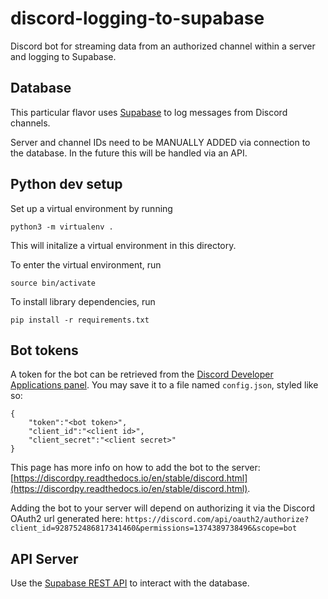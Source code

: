 # discord-logging-to-supabase
Discord bot for streaming data from an authorized channel within a server and logging to Supabase.

## Database
This particular flavor uses [Supabase](https://supabase.com/pricing) to log messages from Discord channels.

Server and channel IDs need to be MANUALLY ADDED via connection to the database. In the future this will be handled via an API.


## Python dev setup
Set up a virtual environment by running
```
python3 -m virtualenv .
```
This will initalize a virtual environment in this directory.

To enter the virtual environment, run
```
source bin/activate
```

To install library dependencies, run
```
pip install -r requirements.txt
```

## Bot tokens
A token for the bot can be retrieved from the [Discord Developer Applications panel](https://discord.com/developers/applications/). You may save it to a file named `config.json`, styled like so:
```
{
    "token":"<bot token>",
    "client_id":"<client id>",
    "client_secret":"<client secret>"
}
```
This page has more info on how to add the bot to the server: [https://discordpy.readthedocs.io/en/stable/discord.html](https://discordpy.readthedocs.io/en/stable/discord.html).

Adding the bot to your server will depend on authorizing it via the Discord OAuth2 url generated here:
`https://discord.com/api/oauth2/authorize?client_id=928752486817341460&permissions=1374389738496&scope=bot`



## API Server
Use the [Supabase REST API](https://supabase.com/docs/reference/javascript/supabase-client) to interact with the database.